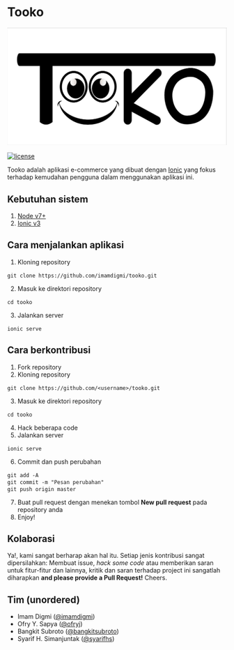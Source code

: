 # Tooko
![Logo Tooko](src/assets/icon/logo.jpg "Tooko ID")

[![license](https://img.shields.io/github/license/mashape/apistatus.svg?style=flat-square&style=social)](LICENSE)

Tooko adalah aplikasi e-commerce yang dibuat dengan [Ionic](https://ionicframework.com/) yang fokus terhadap kemudahan pengguna dalam menggunakan aplikasi ini.

## Kebutuhan sistem
1. [Node v7+](https://nodejs.org/en/)
2. [Ionic v3](https://ionicframework.com/)

## Cara menjalankan aplikasi
1. Kloning repository
  ```
  git clone https://github.com/imamdigmi/tooko.git
  ```
2. Masuk ke direktori repository
  ```
  cd tooko
  ```
3. Jalankan server
  ```
  ionic serve
  ```

## Cara berkontribusi
1. Fork repository
2. Kloning repository
  ```
  git clone https://github.com/<username>/tooko.git
  ```
3. Masuk ke direktori repository
  ```
  cd tooko
  ```
4. Hack beberapa code
5. Jalankan server
  ```
  ionic serve
  ```
6. Commit dan push perubahan
  ```
  git add -A
  git commit -m "Pesan perubahan"
  git push origin master
  ```
7. Buat pull request dengan menekan tombol **New pull request** pada repository anda
8. Enjoy!

## Kolaborasi
Ya!, kami sangat berharap akan hal itu. Setiap jenis kontribusi sangat dipersilahkan: Membuat issue, _hack some code_ atau memberikan saran untuk fitur-fitur dan lainnya, kritik dan saran terhadap project ini sangatlah diharapkan __and please provide a Pull Request!__ Cheers.

## Tim (unordered)
- Imam Digmi ([@imamdigmi](https://github.com/imamdigmi))
- Ofry Y. Sapya ([@ofryj](https://github.com/ofryj))
- Bangkit Subroto ([@bangkitsubroto](https://github.com/bangkitsubroto))
- Syarif H. Simanjuntak ([@syarifhs](https://github.com/syarifhs))
